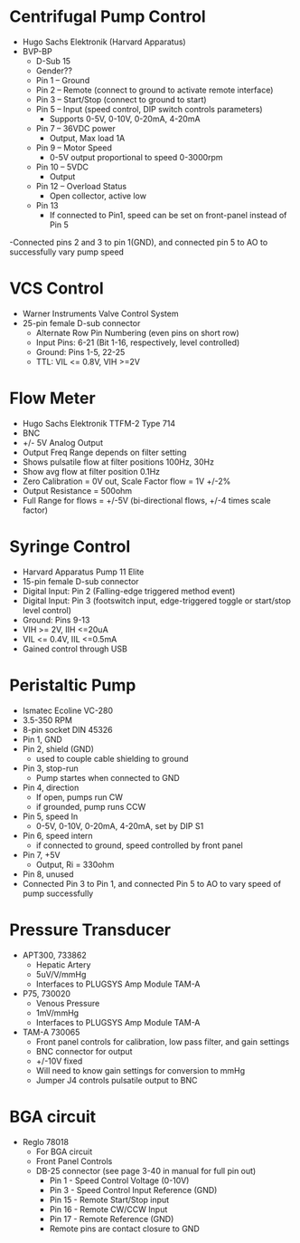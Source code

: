 # Centrifugal Pump Control
- Hugo Sachs Elektronik (Harvard Apparatus)
- BVP-BP
	- D-Sub 15 
	- Gender?? 
	- Pin 1 – Ground 
	- Pin 2 – Remote (connect to ground to activate remote interface)
	- Pin 3 – Start/Stop (connect to ground to start)
	- Pin 5 – Input (speed control, DIP switch controls parameters)
		- Supports 0-5V, 0-10V, 0-20mA, 4-20mA
	- Pin 7 – 36VDC power
		- Output, Max load 1A
	- Pin 9 – Motor Speed
		- 0-5V output proportional to speed 0-3000rpm
	- Pin 10 – 5VDC 
		- Output
	- Pin 12 – Overload Status
		- Open collector, active low
	- Pin 13 
		- If connected to Pin1, speed can be set on front-panel instead of Pin 5

-Connected pins 2 and 3 to pin 1(GND), and connected pin 5 to AO to successfully vary pump speed


# VCS Control
- Warner Instruments Valve Control System
- 25-pin female D-sub connector
	- Alternate Row Pin Numbering (even pins on short row)
	- Input Pins: 6-21 (Bit 1-16, respectively, level controlled)
	- Ground: Pins 1-5, 22-25
	- TTL: VIL <= 0.8V, VIH >=2V

# Flow Meter
- Hugo Sachs Elektronik TTFM-2 Type 714
- BNC
- +/- 5V Analog Output
- Output Freq Range depends on filter setting
- Shows pulsatile flow at filter positions 100Hz, 30Hz
- Show avg flow at filter position 0.1Hz
- Zero Calibration = 0V out, Scale Factor flow = 1V +/-2%
- Output Resistance = 500ohm
- Full Range for flows = +/-5V (bi-directional flows, +/-4 times scale factor)


# Syringe Control
- Harvard Apparatus Pump 11 Elite
- 15-pin female D-sub connector
- Digital Input: Pin 2 (Falling-edge triggered method event)
- Digital Input: Pin 3 (footswitch input, edge-triggered toggle or start/stop level control)
- Ground: Pins 9-13
- VIH >= 2V, IIH <=20uA
- VIL <= 0.4V, IIL <=0.5mA
- Gained control through USB

# Peristaltic Pump
- Ismatec Ecoline VC-280
- 3.5-350 RPM
- 8-pin socket DIN 45326
- Pin 1, GND
- Pin 2, shield (GND)
	- used to couple cable shielding to ground
- Pin 3, stop-run
	- Pump startes when connected to GND
- Pin 4, direction
	- If open, pumps run CW
	- if grounded, pump runs CCW
- Pin 5, speed In
	- 0-5V, 0-10V, 0-20mA, 4-20mA, set by DIP S1
- Pin 6, speed intern
	- if connected to ground, speed controlled by front panel
- Pin 7, +5V
	- Output, Ri = 330ohm
- Pin 8, unused
- Connected Pin 3 to Pin 1, and connected Pin 5 to AO to vary speed of pump successfully


# Pressure Transducer
- APT300, 733862
	- Hepatic Artery
	- 5uV/V/mmHg
	- Interfaces to PLUGSYS Amp Module TAM-A
- P75, 730020
	- Venous Pressure 
	- 1mV/mmHg
	- Interfaces to PLUGSYS Amp Module TAM-A
- TAM-A 730065
	- Front panel controls for calibration, low pass filter, and gain settings
	- BNC connector for output
	- +/-10V fixed
	- Will need to know gain settings for conversion to mmHg
	- Jumper J4 controls pulsatile output to BNC
	
# BGA circuit
- Reglo 78018
	- For BGA circuit
	- Front Panel Controls
	- DB-25 connector (see page 3-40 in manual for full pin out)
		- Pin 1 - Speed Control Voltage (0-10V)
		- Pin 3 - Speed Control Input Reference (GND)
		- Pin 15 - Remote Start/Stop input
		- Pin 16 - Remote CW/CCW Input
		- Pin 17 - Remote Reference (GND)
		- Remote pins are contact closure to GND




